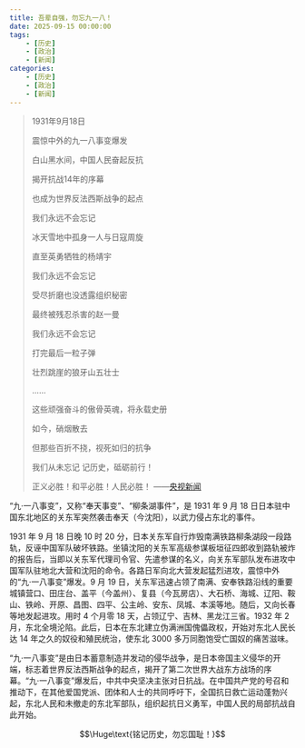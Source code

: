 ```yaml
---
title: 吾辈自强，勿忘九一八！
date: 2025-09-15 00:00:00
tags:
	- [历史]
	- [政治]
	- [新闻]
categories:
	- [历史]
	- [政治]
	- [新闻]
---
```


> 1931年9月18日
> 
> 震惊中外的九一八事变爆发
> 
> 白山黑水间，中国人民奋起反抗
> 
> 揭开抗战14年的序幕
> 
> 也成为世界反法西斯战争的起点
> 
> 
> 我们永远不会忘记
> 
> 冰天雪地中孤身一人与日寇周旋
> 
> 直至英勇牺牲的杨靖宇
> 
> 我们永远不会忘记
> 
> 受尽折磨也没透露组织秘密
> 
> 最终被残忍杀害的赵一曼
> 
> 我们永远不会忘记
> 
> 打完最后一粒子弹
> 
> 壮烈跳崖的狼牙山五壮士
> 
> ……
> 
> 这些顽强奋斗的傲骨英魂，将永载史册
> 
> 
> 如今，硝烟散去
> 
> 但那些百折不挠，视死如归的抗争
> 
> 我们从未忘记
> 记历史，砥砺前行！
> 
> 正义必胜！和平必胜！人民必胜！
> ——[央视新闻](https://ysxw.cctv.cn/article.html?toc_style_id=feeds_default&t=1758125508104&item_id=4457617170575898933&channelId=1119&fromModule=lemma_middle-info)

  “九·一八事变”，又称“奉天事变”、“柳条湖事件”，是 $1931$ 年 $9$ 月 $18$ 日日本驻中国东北地区的关东军突然袭击奉天（今沈阳），以武力侵占东北的事件。
  
  $1931$ 年 $9$ 月 $18$ 日晚 $10$ 时 $20$ 分，日本关东军自行炸毁南满铁路柳条湖段一段路轨，反诬中国军队破坏铁路。坐镇沈阳的关东军高级参谋板垣征四郎收到路轨被炸的报告后，当即以关东军代理司令官、先遣参谋的名义，向关东军部队发布进攻中国军队驻地北大营和沈阳的命令。各路日军向北大营发起猛烈进攻，震惊中外的“九·一八事变”爆发。$9$ 月 $19$ 日，关东军迅速占领了南满、安奉铁路沿线的重要城镇营口、田庄台、盖平（今盖州）、复县（今瓦房店）、大石桥、海城、辽阳、鞍山、铁岭、开原、昌图、四平、公主岭、安东、凤城、本溪等地。随后，又向长春等地发起进攻。用时 $4$ 个月零 $18$ 天，占领辽宁、吉林、黑龙江三省。$1932$ 年 $2$ 月，东北全境沦陷。此后，日本在东北建立伪满洲国傀儡政权，开始对东北人民长达 $14$ 年之久的奴役和殖民统治，使东北 $3000$ 多万同胞饱受亡国奴的痛苦滋味。
  
  “九·一八事变”是由日本蓄意制造并发动的侵华战争，是日本帝国主义侵华的开端，标志着世界反法西斯战争的起点，揭开了第二次世界大战东方战场的序幕。“九·一八事变”爆发后，中共中央坚决主张对日抗战。在中国共产党的号召和推动下，在其他爱国党派、团体和人士的共同呼吁下，全国抗日救亡运动蓬勃兴起，东北人民和未撤走的东北军部队，组织起抗日义勇军，中国人民的局部抗战自此开始。

$$\Huge\text{铭记历史，勿忘国耻！}$$
